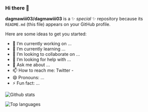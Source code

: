 ### Hi there 👋


**dagmawiii03/dagmawiii03** is a ✨ _special_ ✨ repository because its `README.md` (this file) appears on your GitHub profile.

Here are some ideas to get you started:

- 🔭 I’m currently working on ...
- 🌱 I’m currently learning ...
- 👯 I’m looking to collaborate on ...
- 🤔 I’m looking for help with ...
- 💬 Ask me about ...
- 📫 How to reach me: Twitter - 
- 😄 Pronouns: ...
- ⚡ Fun fact: ...

![Github stats](https://github-readme-stats.vercel.app/api?username=dagmawiii03&count_private=true&show_icons=true&theme=radical)

![Top languages](https://github-readme-stats.vercel.app/api/top-langs/?username=DAGMAWIII003&show_icons=true&theme=radical)

